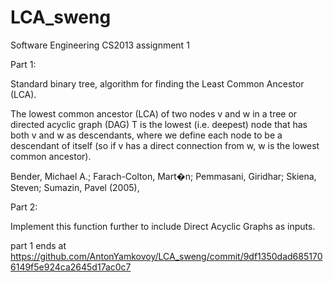 # LCA_sweng
 Software Engineering CS2013 assignment 1


 Part 1:

 Standard binary tree, algorithm for finding the Least Common Ancestor (LCA).

The lowest common ancestor (LCA) of two nodes v and w in a tree or directed acyclic graph (DAG) T is the lowest (i.e. deepest) node that has both v and w as descendants, where we define each node to be a descendant of itself (so if v has a direct connection from w, w is the lowest common ancestor).

Bender, Michael A.; Farach-Colton, Mart�n; Pemmasani, Giridhar; Skiena, Steven; Sumazin, Pavel (2005),

Part 2:

Implement this function further to include Direct Acyclic Graphs as inputs.

part 1 ends at https://github.com/AntonYamkovoy/LCA_sweng/commit/9df1350dad6851706149f5e924ca2645d17ac0c7
